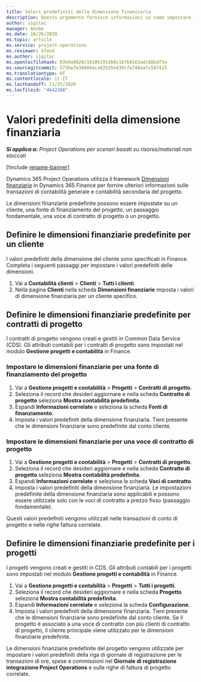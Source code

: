 ```yaml
---
title: Valori predefiniti della dimensione finanziaria
description: Questo argomento fornisce informazioni su come impostare i valori predefiniti della dimensione finanziaria.
author: sigitac
manager: Annbe
ms.date: 10/26/2020
ms.topic: article
ms.service: project-operations
ms.reviewer: kfend
ms.author: sigitac
ms.openlocfilehash: 03b9a9028c1610b191db9c1bfb0163adc88bdf3e
ms.sourcegitcommit: 573be7e36604ace82b35e439cfa748aa7c587415
ms.translationtype: HT
ms.contentlocale: it-IT
ms.lasthandoff: 11/25/2020
ms.locfileid: "4642368"
---
```

# <a name="financial-dimension-defaults"></a>Valori predefiniti della dimensione finanziaria

_**Si applica a:** Project Operations per scenari basati su risorse/materiali non stoccati_

[!include [rename-banner](~/includes/cc-data-platform-banner.md)]

Dynamics 365 Project Operations utilizza il framework [Dimensioni finanziarie](https://docs.microsoft.com/dynamics365/finance/general-ledger/financial-dimensions) in Dynamics 365 Finance per fornire ulteriori informazioni sulle transazioni di contabilità generale e contabilità secondaria del progetto.

Le dimensioni finanziarie predefinite possono essere impostate su un cliente, una fonte di finanziamento del progetto, un passaggio fondamentale, una voce di contratto di progetto o un progetto.

## <a name="define-default-financial-dimensions-for-a-customer"></a>Definire le dimensioni finanziarie predefinite per un cliente

I valori predefiniti della dimensione del cliente sono specificati in Finance. Completa i seguenti passaggi per impostare i valori predefiniti delle dimensioni.

1. Vai a **Contabilità clienti** > **Clienti** > **Tutti i clienti**.
2. Nella pagina **Clienti** nella scheda **Dimensioni finanziarie** imposta i valori di dimensione finanziaria per un cliente specifico.

## <a name="define-default-financial-dimensions-for-project-contracts"></a>Definire le dimensioni finanziarie predefinite per contratti di progetto

I contratti di progetto vengono creati e gestiti in Common Data Service (CDS). Gli attributi contabili per i contratti di progetto sono impostati nel modulo **Gestione progetti e contabilità** in Finance.

### <a name="set-financial-dimensions-for-a-project-funding-source"></a>Impostare le dimensioni finanziarie per una fonte di finanziamento del progetto

1. Vai a **Gestione progetti e contabilità** > **Progetti** > **Contratti di progetto**.
2. Seleziona il record che desideri aggiornare e nella scheda **Contratto di progetto** seleziona **Mostra contabilità predefinita**.
3. Espandi **Informazioni correlate** e seleziona la scheda **Fonti di finanziamento**.
4. Imposta i valori predefiniti della dimensione finanziaria. Tieni presente che le dimensioni finanziarie sono predefinite dal conto cliente.

### <a name="set-financial-dimensions-for-a-project-contract-line"></a>Impostare le dimensioni finanziarie per una voce di contratto di progetto

1. Vai a **Gestione progetti e contabilità** > **Progetti** > **Contratti di progetto**.
2. Seleziona il record che desideri aggiornare e nella scheda **Contratto di progetto** seleziona **Mostra contabilità predefinita**.
3. Espandi **Informazioni correlate** e seleziona la scheda **Voci di contratto**.
4. Imposta i valori predefiniti della dimensione finanziaria. Le impostazioni predefinite della dimensione finanziaria sono applicabili e possono essere utilizzate solo con le voci di contratto a prezzo fisso (passaggio fondamentale).

Questi valori predefiniti vengono utilizzati nelle transazioni di conto di progetto e nelle righe fattura correlate.

## <a name="define-default-financial-dimensions-for-projects"></a>Definire le dimensioni finanziarie predefinite per i progetti

I progetti vengono creati e gestiti in CDS. Gli attributi contabili per i progetti sono impostati nel modulo **Gestione progetti e contabilità** in Finance.

1. Vai a **Gestione progetti e contabilità** > **Progetti** > **Tutti i progetti**.
2. Seleziona il record che desideri aggiornare e nella scheda **Progetto** seleziona **Mostra contabilità predefinita**.
3. Espandi **Informazioni correlate** e seleziona la scheda **Configurazione**.
4. Imposta i valori predefiniti della dimensione finanziaria. Tieni presente che le dimensioni finanziarie sono predefinite dal conto cliente. Se il progetto è associato a una voce di contratto con più clienti di contratto di progetto, il cliente principale viene utilizzato per le dimensioni finanziarie predefinite.

Le dimensioni finanziarie predefinite del progetto vengono utilizzate per impostare i valori predefiniti della riga di giornale di registrazione per le transazioni di ore, spese e commissioni nel **Giornale di registrazione integrazione Project Operations** e sulle righe di fattura di progetto correlate.
